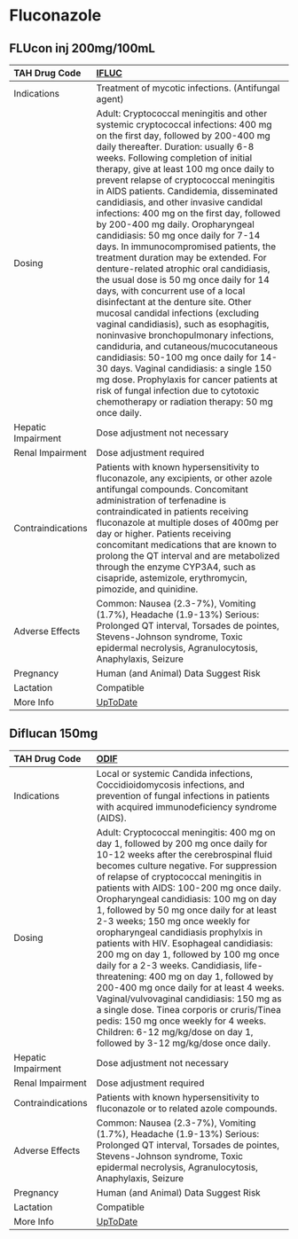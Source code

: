 # Fluconazole

## FLUcon inj 200mg/100mL

| TAH Drug Code      | [IFLUC](https://www.tahsda.org.tw/drugs/hissearch.php?drug_code=IFLUC)                                                                                                                                                                                                                                                                                                                                                                                                                                                                                                                                                                                                                                                                                                                                                                                                                                                                                                                                                                                                                                                                                            |
|:-------------------|:------------------------------------------------------------------------------------------------------------------------------------------------------------------------------------------------------------------------------------------------------------------------------------------------------------------------------------------------------------------------------------------------------------------------------------------------------------------------------------------------------------------------------------------------------------------------------------------------------------------------------------------------------------------------------------------------------------------------------------------------------------------------------------------------------------------------------------------------------------------------------------------------------------------------------------------------------------------------------------------------------------------------------------------------------------------------------------------------------------------------------------------------------------------|
| Indications        | Treatment of mycotic infections. (Antifungal agent)                                                                                                                                                                                                                                                                                                                                                                                                                                                                                                                                                                                                                                                                                                                                                                                                                                                                                                                                                                                                                                                                                                               |
| Dosing             | Adult: Cryptococcal meningitis and other systemic cryptococcal infections: 400 mg on the first day, followed by 200-400 mg daily thereafter. Duration: usually 6-8 weeks. Following completion of initial therapy, give at least 100 mg once daily to prevent relapse of cryptococcal meningitis in AIDS patients. Candidemia, disseminated candidiasis, and other invasive candidal infections: 400 mg on the first day, followed by 200-400 mg daily. Oropharyngeal candidiasis: 50 mg once daily for 7-14 days. In immunocompromised patients, the treatment duration may be extended. For denture-related atrophic oral candidiasis, the usual dose is 50 mg once daily for 14 days, with concurrent use of a local disinfectant at the denture site. Other mucosal candidal infections (excluding vaginal candidiasis), such as esophagitis, noninvasive bronchopulmonary infections, candiduria, and cutaneous/mucocutaneous candidiasis: 50-100 mg once daily for 14-30 days. Vaginal candidiasis: a single 150 mg dose. Prophylaxis for cancer patients at risk of fungal infection due to cytotoxic chemotherapy or radiation therapy: 50 mg once daily. |
| Hepatic Impairment | Dose adjustment not necessary                                                                                                                                                                                                                                                                                                                                                                                                                                                                                                                                                                                                                                                                                                                                                                                                                                                                                                                                                                                                                                                                                                                                     |
| Renal Impairment   | Dose adjustment required                                                                                                                                                                                                                                                                                                                                                                                                                                                                                                                                                                                                                                                                                                                                                                                                                                                                                                                                                                                                                                                                                                                                          |
| Contraindications  | Patients with known hypersensitivity to fluconazole, any excipients, or other azole antifungal compounds. Concomitant administration of terfenadine is contraindicated in patients receiving fluconazole at multiple doses of 400mg per day or higher. Patients receiving concomitant medications that are known to prolong the QT interval and are metabolized through the enzyme CYP3A4, such as cisapride, astemizole, erythromycin, pimozide, and quinidine.                                                                                                                                                                                                                                                                                                                                                                                                                                                                                                                                                                                                                                                                                                  |
| Adverse Effects    | Common: Nausea (2.3-7%), Vomiting (1.7%), Headache (1.9-13%) Serious: Prolonged QT interval, Torsades de pointes, Stevens-Johnson syndrome, Toxic epidermal necrolysis, Agranulocytosis, Anaphylaxis, Seizure                                                                                                                                                                                                                                                                                                                                                                                                                                                                                                                                                                                                                                                                                                                                                                                                                                                                                                                                                     |
| Pregnancy          | Human (and Animal) Data Suggest Risk                                                                                                                                                                                                                                                                                                                                                                                                                                                                                                                                                                                                                                                                                                                                                                                                                                                                                                                                                                                                                                                                                                                              |
| Lactation          | Compatible                                                                                                                                                                                                                                                                                                                                                                                                                                                                                                                                                                                                                                                                                                                                                                                                                                                                                                                                                                                                                                                                                                                                                        |
| More Info          | [UpToDate](https://www.uptodate.com/contents/fluconazole-drug-information)                                                                                                                                                                                                                                                                                                                                                                                                                                                                                                                                                                                                                                                                                                                                                                                                                                                                                                                                                                                                                                                                                        |

## Diflucan 150mg

| TAH Drug Code      | [ODIF](https://www.tahsda.org.tw/drugs/hissearch.php?drug_code=ODIF)                                                                                                                                                                                                                                                                                                                                                                                                                                                                                                                                                                                                                                                                                                                                                                                       |
|:-------------------|:-----------------------------------------------------------------------------------------------------------------------------------------------------------------------------------------------------------------------------------------------------------------------------------------------------------------------------------------------------------------------------------------------------------------------------------------------------------------------------------------------------------------------------------------------------------------------------------------------------------------------------------------------------------------------------------------------------------------------------------------------------------------------------------------------------------------------------------------------------------|
| Indications        | Local or systemic Candida infections, Coccidioidomycosis infections, and prevention of fungal infections in patients with acquired immunodeficiency syndrome (AIDS).                                                                                                                                                                                                                                                                                                                                                                                                                                                                                                                                                                                                                                                                                       |
| Dosing             | Adult: Cryptococcal meningitis: 400 mg on day 1, followed by 200 mg once daily for 10-12 weeks after the cerebrospinal fluid becomes culture negative. For suppression of relapse of cryptococcal meningitis in patients with AIDS: 100-200 mg once daily. Oropharyngeal candidiasis: 100 mg on day 1, followed by 50 mg once daily for at least 2-3 weeks; 150 mg once weekly for oropharyngeal candidiasis prophylxis in patients with HIV. Esophageal candidiasis: 200 mg on day 1, followed by 100 mg once daily for a 2-3 weeks. Candidiasis, life-threatening: 400 mg on day 1, followed by 200-400 mg once daily for at least 4 weeks. Vaginal/vulvovaginal candidiasis: 150 mg as a single dose. Tinea corporis or cruris/Tinea pedis: 150 mg once weekly for 4 weeks. Children: 6-12 mg/kg/dose on day 1, followed by 3-12 mg/kg/dose once daily. |
| Hepatic Impairment | Dose adjustment not necessary                                                                                                                                                                                                                                                                                                                                                                                                                                                                                                                                                                                                                                                                                                                                                                                                                              |
| Renal Impairment   | Dose adjustment required                                                                                                                                                                                                                                                                                                                                                                                                                                                                                                                                                                                                                                                                                                                                                                                                                                   |
| Contraindications  | Patients with known hypersensitivity to fluconazole or to related azole compounds.                                                                                                                                                                                                                                                                                                                                                                                                                                                                                                                                                                                                                                                                                                                                                                         |
| Adverse Effects    | Common: Nausea (2.3-7%), Vomiting (1.7%), Headache (1.9-13%) Serious: Prolonged QT interval, Torsades de pointes, Stevens-Johnson syndrome, Toxic epidermal necrolysis, Agranulocytosis, Anaphylaxis, Seizure                                                                                                                                                                                                                                                                                                                                                                                                                                                                                                                                                                                                                                              |
| Pregnancy          | Human (and Animal) Data Suggest Risk                                                                                                                                                                                                                                                                                                                                                                                                                                                                                                                                                                                                                                                                                                                                                                                                                       |
| Lactation          | Compatible                                                                                                                                                                                                                                                                                                                                                                                                                                                                                                                                                                                                                                                                                                                                                                                                                                                 |
| More Info          | [UpToDate](https://www.uptodate.com/contents/fluconazole-drug-information)                                                                                                                                                                                                                                                                                                                                                                                                                                                                                                                                                                                                                                                                                                                                                                                 |

